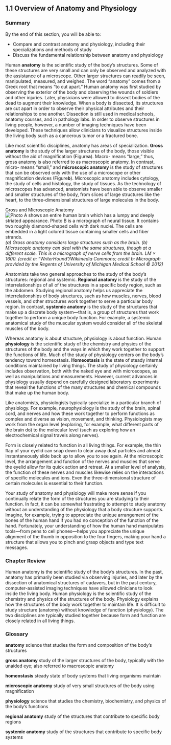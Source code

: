 ##  1.1 Overview of Anatomy and Physiology 

### Summary

By the end of this section, you will be able to: 

  - Compare and contrast anatomy and physiology, including their specializations and methods of study
  - Discuss the fundamental relationship between anatomy and physiology

Human **anatomy** is the scientific study of the body’s structures. Some of these structures are very small and can only be observed and analyzed with the assistance of a microscope. Other larger structures can readily be seen, manipulated, measured, and weighed. The word “anatomy” comes from a Greek root that means “to cut apart.” Human anatomy was first studied by observing the exterior of the body and observing the wounds of soldiers and other injuries. Later, physicians were allowed to dissect bodies of the dead to augment their knowledge. When a body is dissected, its structures are cut apart in order to observe their physical attributes and their relationships to one another. Dissection is still used in medical schools, anatomy courses, and in pathology labs. In order to observe structures in living people, however, a number of imaging techniques have been developed. These techniques allow clinicians to visualize structures inside the living body such as a cancerous tumor or a fractured bone.

Like most scientific disciplines, anatomy has areas of specialization. **Gross anatomy** is the study of the larger structures of the body, those visible without the aid of magnification (Figure**a**). Macro- means “large,” thus, gross anatomy is also referred to as macroscopic anatomy. In contrast, micro- means “small,” and **microscopic anatomy** is the study of structures that can be observed only with the use of a microscope or other magnification devices (Figure**b**). Microscopic anatomy includes cytology, the study of cells and histology, the study of tissues. As the technology of microscopes has advanced, anatomists have been able to observe smaller and smaller structures of the body, from slices of large structures like the heart, to the three-dimensional structures of large molecules in the body.

Gross and Microscopic Anatomy ![Photo A shows an entire human brain which has a lumpy and deeply striated appearance. Photo B is a micrograph of neural tissue. It contains two roughly diamond-shaped cells with dark nuclei. The cells are embedded in a light colored tissue containing smaller cells and fiber strands.][1] _(a) Gross anatomy considers large structures such as the brain. (b) Microscopic anatomy can deal with the same structures, though at a different scale. This is a micrograph of nerve cells from the brain. LM × 1600. (credit a: “WriterHound”/Wikimedia Commons; credit b: Micrograph provided by the Regents of University of Michigan Medical School © 2012)_

Anatomists take two general approaches to the study of the body’s structures: regional and systemic. **Regional anatomy** is the study of the interrelationships of all of the structures in a specific body region, such as the abdomen. Studying regional anatomy helps us appreciate the interrelationships of body structures, such as how muscles, nerves, blood vessels, and other structures work together to serve a particular body region. In contrast, **systemic anatomy** is the study of the structures that make up a discrete body system—that is, a group of structures that work together to perform a unique body function. For example, a systemic anatomical study of the muscular system would consider all of the skeletal muscles of the body.

Whereas anatomy is about structure, physiology is about function. Human **physiology** is the scientific study of the chemistry and physics of the structures of the body and the ways in which they work together to support the functions of life. Much of the study of physiology centers on the body’s tendency toward homeostasis. **Homeostasis** is the state of steady internal conditions maintained by living things. The study of physiology certainly includes observation, both with the naked eye and with microscopes, as well as manipulations and measurements. However, current advances in physiology usually depend on carefully designed laboratory experiments that reveal the functions of the many structures and chemical compounds that make up the human body.

Like anatomists, physiologists typically specialize in a particular branch of physiology. For example, neurophysiology is the study of the brain, spinal cord, and nerves and how these work together to perform functions as complex and diverse as vision, movement, and thinking. Physiologists may work from the organ level (exploring, for example, what different parts of the brain do) to the molecular level (such as exploring how an electrochemical signal travels along nerves).

Form is closely related to function in all living things. For example, the thin flap of your eyelid can snap down to clear away dust particles and almost instantaneously slide back up to allow you to see again. At the microscopic level, the arrangement and function of the nerves and muscles that serve the eyelid allow for its quick action and retreat. At a smaller level of analysis, the function of these nerves and muscles likewise relies on the interactions of specific molecules and ions. Even the three-dimensional structure of certain molecules is essential to their function.

Your study of anatomy and physiology will make more sense if you continually relate the form of the structures you are studying to their function. In fact, it can be somewhat frustrating to attempt to study anatomy without an understanding of the physiology that a body structure supports. Imagine, for example, trying to appreciate the unique arrangement of the bones of the human hand if you had no conception of the function of the hand. Fortunately, your understanding of how the human hand manipulates tools—from pens to cell phones—helps you appreciate the unique alignment of the thumb in opposition to the four fingers, making your hand a structure that allows you to pinch and grasp objects and type text messages.

### Chapter Review

Human anatomy is the scientific study of the body’s structures. In the past, anatomy has primarily been studied via observing injuries, and later by the dissection of anatomical structures of cadavers, but in the past century, computer-assisted imaging techniques have allowed clinicians to look inside the living body. Human physiology is the scientific study of the chemistry and physics of the structures of the body. Physiology explains how the structures of the body work together to maintain life. It is difficult to study structure (anatomy) without knowledge of function (physiology). The two disciplines are typically studied together because form and function are closely related in all living things.

### Glossary

**anatomy** science that studies the form and composition of the body’s structures

**gross anatomy** study of the larger structures of the body, typically with the unaided eye; also referred to macroscopic anatomy

**homeostasis** steady state of body systems that living organisms maintain

**microscopic anatomy** study of very small structures of the body using magnification

**physiology** science that studies the chemistry, biochemistry, and physics of the body’s functions

**regional anatomy** study of the structures that contribute to specific body regions

**systemic anatomy** study of the structures that contribute to specific body systems

   [1]: https://cnx.org/resources/682a22ffc92a48baecc6b09fda67801df09112b4/01_01ab_Gross_and_Microscopic_Anatomy.jpg

